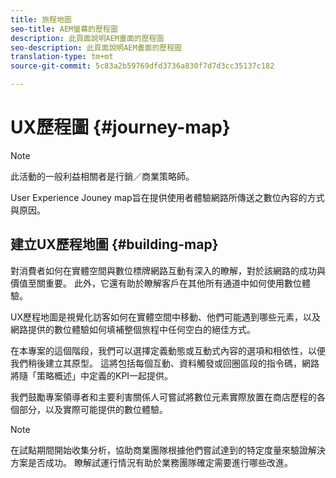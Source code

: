 ```yaml
---
title: 旅程地圖
seo-title: AEM螢幕的歷程圖
description: 此頁面說明AEM畫面的歷程圖
seo-description: 此頁面說明AEM畫面的歷程圖
translation-type: tm+mt
source-git-commit: 5c83a2b59769dfd3736a830f7d7d3cc35137c182

---
```



# UX歷程圖 {#journey-map}

>[!NOTE]
>
>此活動的一般利益相關者是行銷／商業策略師。

User Experience Jouney map旨在提供使用者體驗網路所傳送之數位內容的方式與原因。

## 建立UX歷程地圖 {#building-map}

對消費者如何在實體空間與數位標牌網路互動有深入的瞭解，對於該網路的成功與價值至關重要。 此外，它還有助於瞭解客戶在其他所有通道中如何使用數位體驗。

UX歷程地圖是視覺化訪客如何在實體空間中移動、他們可能遇到哪些元素，以及網路提供的數位體驗如何填補整個旅程中任何空白的絕佳方式。

在本專案的這個階段，我們可以選擇定義動態或互動式內容的選項和相依性，以便我們稍後建立其原型。 這將包括每個互動、資料觸發或回圈區段的指令碼，網路將隨「策略概述」中定義的KPI一起提供。

我們鼓勵專案領導者和主要利害關係人可嘗試將數位元素實際放置在商店歷程的各個部分，以及實際可能提供的數位體驗。

>[!NOTE]
>
> 在試點期間開始收集分析，協助商業團隊根據他們嘗試達到的特定度量來驗證解決方案是否成功。 瞭解試運行情況有助於業務團隊確定需要進行哪些改進。
